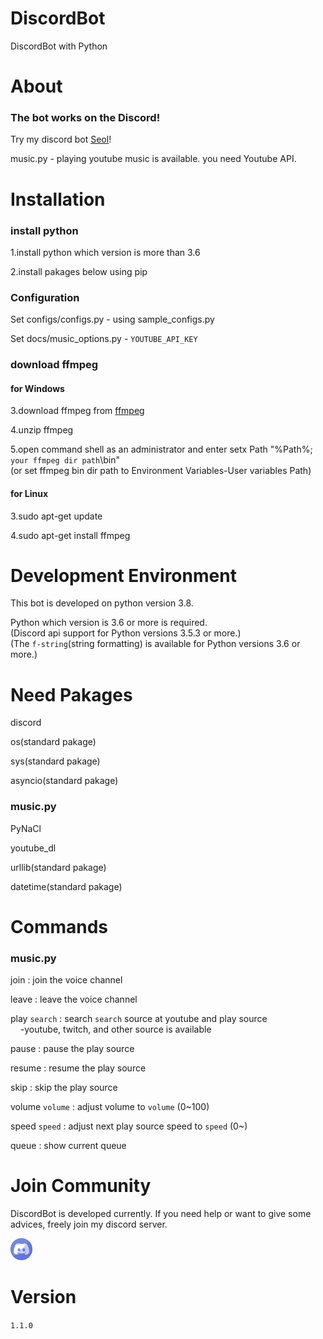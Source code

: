 # DiscordBot
DiscordBot with Python


# About
### The bot works on the Discord!  
Try my discord bot [Seol](https://discord.com/api/oauth2/authorize?client_id=688395885259784212&permissions=0&scope=bot)!  

music.py - playing youtube music is available. you need Youtube API.  


# Installation

### install python

1.install python which version is more than 3.6  

2.install pakages below using pip  


### Configuration 

Set configs/configs.py - using sample_configs.py  

Set docs/music_options.py - `YOUTUBE_API_KEY`


### download ffmpeg

#### for Windows
3.download ffmpeg from [ffmpeg](https://ffmpeg.org/download.html)  

4.unzip ffmpeg  

5.open command shell as an administrator and enter setx Path "%Path%; ` your ffmpeg dir path `\bin"  
(or set ffmpeg bin dir path to Environment Variables-User variables Path)  

#### for Linux
3.sudo apt-get update  

4.sudo apt-get install ffmpeg  


# Development Environment
This bot is developed on python version 3.8.  

Python which version is 3.6 or more is required.  
(Discord api support for Python versions 3.5.3 or more.)  
(The `f-string`(string formatting) is available for Python versions 3.6 or more.)   


# Need Pakages
  
discord  

os(standard pakage)  

sys(standard pakage)  

asyncio(standard pakage)  


### music.py
PyNaCl  

youtube_dl  

urllib(standard pakage)  

datetime(standard pakage)  


# Commands

### music.py
join : join the voice channel  

leave : leave the voice channel  

play `search` : search `search` source at youtube and play source  
&nbsp;&nbsp;&nbsp;&nbsp;-youtube, twitch, and other source is available

pause : pause the play source

resume : resume the play source

skip : skip the play source  

volume `volume` : adjust volume to `volume` (0~100)  

speed `speed` : adjust next play source speed to `speed` (0~)    

queue : show current queue  


# Join Community
DiscordBot is developed currently. If you need help or want to give some advices, freely join my discord server.  

<a href="http://join.shfd27.p-e.kr"><img src="https://github.com/shfd27/shfd27/blob/main/image/discord.png?raw=true" height="35px" width="35px"></a>


# Version
`1.1.0`